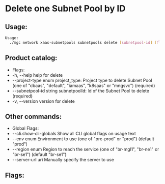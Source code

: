 # Delete one Subnet Pool by ID

## Usage:
```bash
Usage:
  ./mgc network xaas-subnetpools subnetpools delete [subnetpool-id] [flags]
```

## Product catalog:
- Flags:
- -h, --help                   help for delete
- --project-type enum      project_type: Project type to delete Subnet Pool (one of "dbaas", "default", "iamaas", "k8saas" or "mngsvc") (required)
- --subnetpool-id string   subnetpoolId: Id of the Subnet Pool to delete (required)
- -v, --version                version for delete

## Other commands:
- Global Flags:
- --cli.show-cli-globals   Show all CLI global flags on usage text
- --env enum               Environment to use (one of "pre-prod" or "prod") (default "prod")
- --region enum            Region to reach the service (one of "br-mgl1", "br-ne1" or "br-se1") (default "br-se1")
- --server-url uri         Manually specify the server to use

## Flags:
```bash

```

